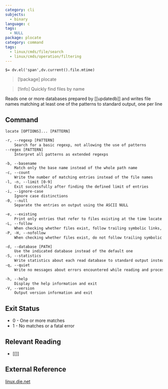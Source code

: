 ```yaml
---
category: cli
subjects:
  - binary
language: c
tags:
  - NULL
package: plocate
category: command
tags:
  - linux/cmds/file/search
  - linux/cmds/operation/filtering
---
```


`$= dv.el('span',dv.current().file.mtime)`
> [!package] plocate

> [!info] Quickly find files by name

Reads one or more databases prepared by [[updatedb]] and writes file names matching at least one of the patterns to standard output, one per line

## Command
```txt
locate [OPTIONS]... [PATTERN]

-r, --regexp [PATTERN]
	Search for a basic regexp, not allowing the use of patterns
--regex [PATTERN]
	Interpret all patterns as extended regexps

-b, --basename
	Match only the base name instead of the whole path name
-c, --count
	Write the number of matching entries instead of the file names
-l, -n, --limit [0-9]
	Exit successfully after finding the defined limit of entries
-i, --ignore-case
	Ignore case distinctions
-0, --null
	Separate the entries on output using the ASCII NULL

-e, --existing
	Print only entries that refer to files existing at the time locate is run
-L, --follow
	When checking whether files exist, follow trailing symbolic links, therefore, ommiting broken ones
-P, -H, --nofollow
	When checking whether files exist, do not follow trailing symbolic links

-d, --database [PATH]
	Use the indicated database instead of the default one
-S, --statistics
	Write statistics about each read database to standard output instead of searching for files
-q, --quiet
	Write no messages about errors encountered while reading and processing databases

-h, --help
	Display the help information and exit 
-V, --version
	Output version information and exit
```

## Exit Status
- 0 - One or more matches
- 1 - No matches or a fatal error

## Relevant Reading
- [[]]

## External Reference
[linux.die.net](https://linux.die.net/man/1/locate)
